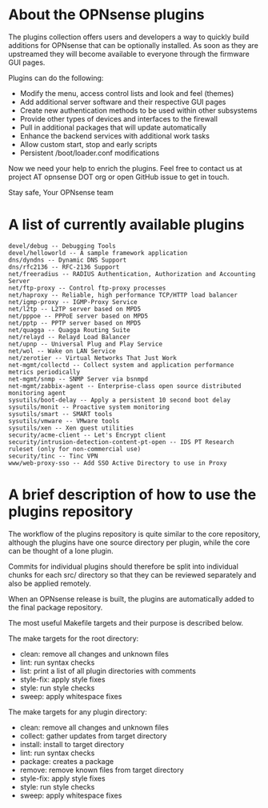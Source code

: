 About the OPNsense plugins
==========================

The plugins collection offers users and developers a way to quickly
build additions for OPNsense that can be optionally installed.  As
soon as they are upstreamed they will become available to everyone
through the firmware GUI pages.

Plugins can do the following:

* Modify the menu, access control lists and look and feel (themes)
* Add additional server software and their respective GUI pages
* Create new authentication methods to be used within other subsystems
* Provide other types of devices and interfaces to the firewall
* Pull in additional packages that will update automatically
* Enhance the backend services with additional work tasks
* Allow custom start, stop and early scripts
* Persistent /boot/loader.conf modifications

Now we need your help to enrich the plugins.  Feel free to contact us
at project AT opnsense DOT org or open GitHub issue to get in touch.


Stay safe,
Your OPNsense team

A list of currently available plugins
=====================================

```
devel/debug -- Debugging Tools
devel/helloworld -- A sample framework application
dns/dyndns -- Dynamic DNS Support
dns/rfc2136 -- RFC-2136 Support
net/freeradius -- RADIUS Authentication, Authorization and Accounting Server
net/ftp-proxy -- Control ftp-proxy processes
net/haproxy -- Reliable, high performance TCP/HTTP load balancer
net/igmp-proxy -- IGMP-Proxy Service
net/l2tp -- L2TP server based on MPD5
net/pppoe -- PPPoE server based on MPD5
net/pptp -- PPTP server based on MPD5
net/quagga -- Quagga Routing Suite
net/relayd -- Relayd Load Balancer
net/upnp -- Universal Plug and Play Service
net/wol -- Wake on LAN Service
net/zerotier -- Virtual Networks That Just Work
net-mgmt/collectd -- Collect system and application performance metrics periodically
net-mgmt/snmp -- SNMP Server via bsnmpd
net-mgmt/zabbix-agent -- Enterprise-class open source distributed monitoring agent
sysutils/boot-delay -- Apply a persistent 10 second boot delay
sysutils/monit -- Proactive system monitoring
sysutils/smart -- SMART tools
sysutils/vmware -- VMware tools
sysutils/xen -- Xen guest utilities
security/acme-client -- Let's Encrypt client
security/intrusion-detection-content-pt-open -- IDS PT Research ruleset (only for non-commercial use)
security/tinc -- Tinc VPN
www/web-proxy-sso -- Add SSO Active Directory to use in Proxy
```

A brief description of how to use the plugins repository
========================================================

The workflow of the plugins repository is quite similar to the
core repository, although the plugins have one source directory
per plugin, while the core can be thought of a lone plugin.

Commits for individual plugins should therefore be split into
individual chunks for each src/ directory so that they can be
reviewed separately and also be applied remotely.

When an OPNsense release is built, the plugins are automatically
added to the final package repository.

The most useful Makefile targets and their purpose is described
below.

The make targets for the root directory:

* clean:	remove all changes and unknown files
* lint:		run syntax checks
* list:		print a list of all plugin directories with comments
* style-fix:	apply style fixes
* style:	run style checks
* sweep:	apply whitespace fixes

The make targets for any plugin directory:

* clean:	remove all changes and unknown files
* collect:	gather updates from target directory
* install:	install to target directory
* lint:		run syntax checks
* package:	creates a package
* remove:	remove known files from target directory
* style-fix:	apply style fixes
* style:	run style checks
* sweep:	apply whitespace fixes
